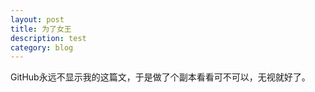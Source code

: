 ---layout: posttitle: 为了女王description: testcategory: blog---GitHub永远不显示我的这篇文，于是做了个副本看看可不可以，无视就好了。